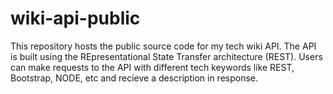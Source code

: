 # wiki-api-public

This repository hosts the public source code for my tech wiki API.
The API is built using the REpresentational State Transfer architecture (REST).
Users can make requests to the API with different tech keywords like REST, Bootstrap, NODE, etc and recieve a description in response.
